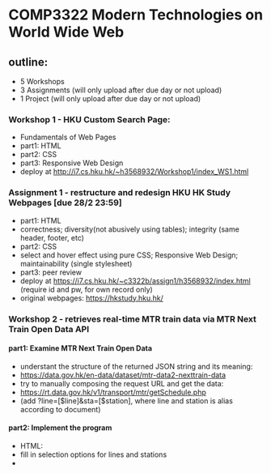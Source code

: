 # COMP3322 Modern Technologies on World Wide Web

## outline: 
* 5 Workshops
* 3 Assignments (will only upload after due day or not upload)
* 1 Project (will only upload after due day or not upload)

### Workshop 1 - HKU Custom Search Page:
* Fundamentals of Web Pages 
* part1: HTML
* part2: CSS 
* part3: Responsive Web Design
* deploy at http://i7.cs.hku.hk/~h3568932/Workshop1/index_WS1.html

### Assignment 1 - restructure and redesign HKU HK Study Webpages [due 28/2 23:59]
* part1: HTML
* correctness; diversity(not abusively using tables); integrity (same header, footer, etc)
* part2: CSS
* select and hover effect using pure CSS; Responsive Web Design; maintainability (single stylesheet)
* part3: peer review
* deploy at https://i7.cs.hku.hk/~c3322b/assign1/h3568932/index.html (require id and pw, for own record only)
* original webpages: https://hkstudy.hku.hk/

### Workshop 2 - retrieves real-time MTR train data via MTR Next Train Open Data API
#### part1: Examine MTR Next Train Open Data
* understant the structure of the returned JSON string and its meaning:
* https://data.gov.hk/en-data/dataset/mtr-data2-nexttrain-data
* try to manually composing the request URL and get the data:
* https://rt.data.gov.hk/v1/transport/mtr/getSchedule.php
* (add ?line=[$line]&sta=[$station], where line and station is alias according to document)
#### part2: Implement the program
* HTML:
* fill in selection options for lines and stations
* <script>(javascript):
* build a "database", list out all stations with asscociated class=[$line]
* check whether user selected different line, if so, switch to corresponding set of stations (addEventListener)
* -AJAX:
* add a fetch() request to request and get data according to different situation, (e.g. Normal, Special, Data Absence)
* deploy at http://i7.cs.hku.hk/~h3568932/Workshop2/index_WS2.html
